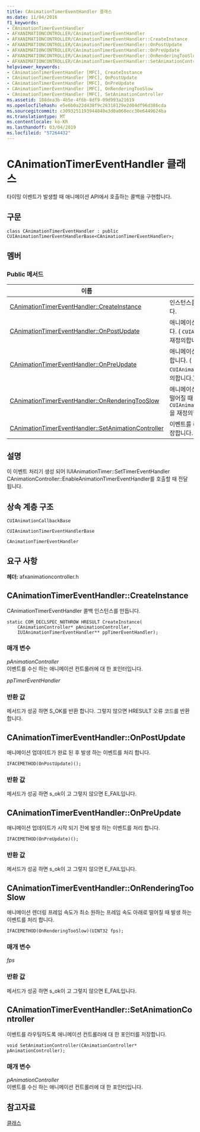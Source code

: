 ```yaml
---
title: CAnimationTimerEventHandler 클래스
ms.date: 11/04/2016
f1_keywords:
- CAnimationTimerEventHandler
- AFXANIMATIONCONTROLLER/CAnimationTimerEventHandler
- AFXANIMATIONCONTROLLER/CAnimationTimerEventHandler::CreateInstance
- AFXANIMATIONCONTROLLER/CAnimationTimerEventHandler::OnPostUpdate
- AFXANIMATIONCONTROLLER/CAnimationTimerEventHandler::OnPreUpdate
- AFXANIMATIONCONTROLLER/CAnimationTimerEventHandler::OnRenderingTooSlow
- AFXANIMATIONCONTROLLER/CAnimationTimerEventHandler::SetAnimationController
helpviewer_keywords:
- CAnimationTimerEventHandler [MFC], CreateInstance
- CAnimationTimerEventHandler [MFC], OnPostUpdate
- CAnimationTimerEventHandler [MFC], OnPreUpdate
- CAnimationTimerEventHandler [MFC], OnRenderingTooSlow
- CAnimationTimerEventHandler [MFC], SetAnimationController
ms.assetid: 188dea3b-4b5e-4f6b-8df9-09d993a21619
ms.openlocfilehash: e5e6b0a22d438f9c26318129e2d04df96d386cda
ms.sourcegitcommit: c3093251193944840e3d0a068ecc30e6449624ba
ms.translationtype: MT
ms.contentlocale: ko-KR
ms.lasthandoff: 03/04/2019
ms.locfileid: "57264432"
---
```

# <a name="canimationtimereventhandler-class"></a>CAnimationTimerEventHandler 클래스

타이밍 이벤트가 발생할 때 애니메이션 API에서 호출하는 콜백을 구현합니다.

## <a name="syntax"></a>구문

```
class CAnimationTimerEventHandler : public CUIAnimationTimerEventHandlerBase<CAnimationTimerEventHandler>;
```

## <a name="members"></a>멤버

### <a name="public-methods"></a>Public 메서드

|이름|설명|
|----------|-----------------|
|[CAnimationTimerEventHandler::CreateInstance](#createinstance)|인스턴스를 만들고 `CAnimationTimerEventHandler` 콜백 합니다.|
|[CAnimationTimerEventHandler::OnPostUpdate](#onpostupdate)|애니메이션 업데이트가 완료 된 후 발생 하는 이벤트를 처리 합니다. ( `CUIAnimationTimerEventHandlerBase::OnPostUpdate`을 재정의합니다.)|
|[CAnimationTimerEventHandler::OnPreUpdate](#onpreupdate)|애니메이션 업데이트가 시작 되기 전에 발생 하는 이벤트를 처리 합니다. ( `CUIAnimationTimerEventHandlerBase::OnPreUpdate`을 재정의합니다.)|
|[CAnimationTimerEventHandler::OnRenderingTooSlow](#onrenderingtooslow)|애니메이션 렌더링 프레임 속도가 최소 원하는 프레임 속도 아래로 떨어질 때 발생 하는 이벤트를 처리 합니다. ( `CUIAnimationTimerEventHandlerBase::OnRenderingTooSlow`을 재정의합니다.)|
|[CAnimationTimerEventHandler::SetAnimationController](#setanimationcontroller)|이벤트를 라우팅하도록 애니메이션 컨트롤러에 대 한 포인터를 저장합니다.|

## <a name="remarks"></a>설명

이 이벤트 처리기 생성 되어 IUIAnimationTimer::SetTimerEventHandler CAnimationController::EnableAnimationTimerEventHandler를 호출할 때 전달 됩니다.

## <a name="inheritance-hierarchy"></a>상속 계층 구조

`CUIAnimationCallbackBase`

`CUIAnimationTimerEventHandlerBase`

`CAnimationTimerEventHandler`

## <a name="requirements"></a>요구 사항

**헤더:** afxanimationcontroller.h

##  <a name="createinstance"></a>  CAnimationTimerEventHandler::CreateInstance

CAnimationTimerEventHandler 콜백 인스턴스를 만듭니다.

```
static COM_DECLSPEC_NOTHROW HRESULT CreateInstance(
    CAnimationController* pAnimationController,
    IUIAnimationTimerEventHandler** ppTimerEventHandler);
```

### <a name="parameters"></a>매개 변수

*pAnimationController*<br/>
이벤트를 수신 하는 애니메이션 컨트롤러에 대 한 포인터입니다.

*ppTimerEventHandler*

### <a name="return-value"></a>반환 값

메서드가 성공 하면 S_OK를 반환 합니다. 그렇지 않으면 HRESULT 오류 코드를 반환합니다.

##  <a name="onpostupdate"></a>  CAnimationTimerEventHandler::OnPostUpdate

애니메이션 업데이트가 완료 된 후 발생 하는 이벤트를 처리 합니다.

```
IFACEMETHOD(OnPostUpdate)();
```

### <a name="return-value"></a>반환 값

메서드가 성공 하면 s_ok이 고 그렇지 않으면 E_FAIL입니다.

##  <a name="onpreupdate"></a>  CAnimationTimerEventHandler::OnPreUpdate

애니메이션 업데이트가 시작 되기 전에 발생 하는 이벤트를 처리 합니다.

```
IFACEMETHOD(OnPreUpdate)();
```

### <a name="return-value"></a>반환 값

메서드가 성공 하면 s_ok이 고 그렇지 않으면 E_FAIL입니다.

##  <a name="onrenderingtooslow"></a>  CAnimationTimerEventHandler::OnRenderingTooSlow

애니메이션 렌더링 프레임 속도가 최소 원하는 프레임 속도 아래로 떨어질 때 발생 하는 이벤트를 처리 합니다.

```
IFACEMETHOD(OnRenderingTooSlow)(UINT32 fps);
```

### <a name="parameters"></a>매개 변수

*fps*

### <a name="return-value"></a>반환 값

메서드가 성공 하면 s_ok이 고 그렇지 않으면 E_FAIL입니다.

##  <a name="setanimationcontroller"></a>  CAnimationTimerEventHandler::SetAnimationController

이벤트를 라우팅하도록 애니메이션 컨트롤러에 대 한 포인터를 저장합니다.

```
void SetAnimationController(CAnimationController* pAnimationController);
```

### <a name="parameters"></a>매개 변수

*pAnimationController*<br/>
이벤트를 수신 하는 애니메이션 컨트롤러에 대 한 포인터입니다.

## <a name="see-also"></a>참고자료

[클래스](../../mfc/reference/mfc-classes.md)
